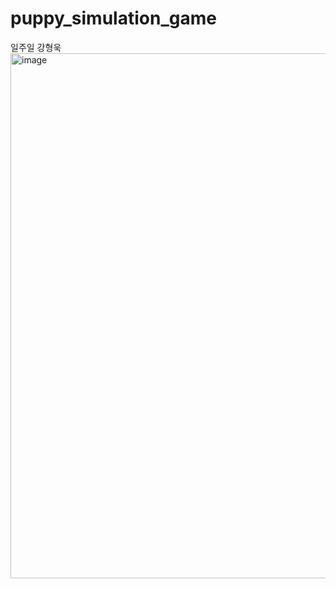 # puppy_simulation_game
일주일 강형욱
<img width="840" alt="image" src="https://github.com/youna3515/puppy_simulation_game/assets/83687848/b731f761-c23e-4f67-8b9c-b9cdfd568a2a">
